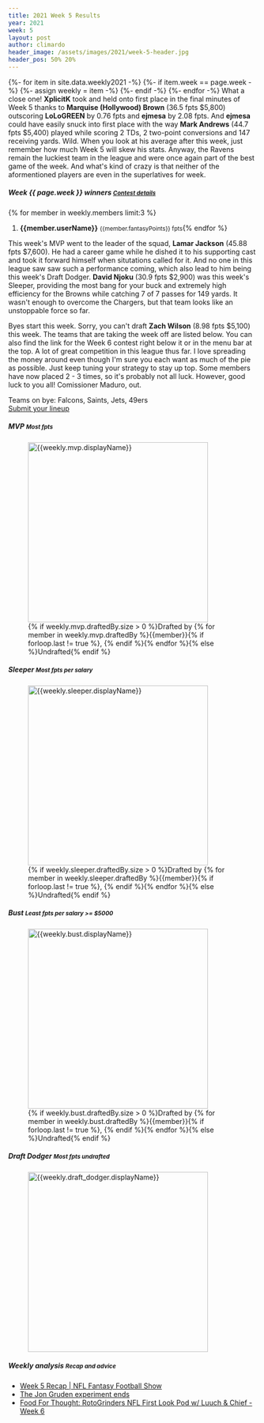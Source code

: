 ```yaml
---
title: 2021 Week 5 Results
year: 2021
week: 5
layout: post
author: climardo
header_image: /assets/images/2021/week-5-header.jpg
header_pos: 50% 20%
---
```

{%- for item in site.data.weekly2021 -%}
    {%- if item.week == page.week -%}
        {%- assign weekly = item -%}
    {%- endif -%}
{%- endfor -%}
What a close one! **XplicitK** took and held onto first place in the final minutes of Week 5 thanks to **Marquise (Hollywood) Brown** (36.5 fpts $5,800) outscoring **LoLoGREEN** by 0.76 fpts and **ejmesa** by 2.08 fpts. And **ejmesa** could have easily snuck into first place with the way **Mark Andrews** (44.7 fpts $5,400) played while scoring 2 TDs, 2 two-point conversions and 147 receiving yards. Wild. When you look at his average after this week, just remember how much Week 5 will skew his stats. Anyway, the Ravens remain the luckiest team in the league and were once again part of the best game of the week. And what's kind of crazy is that neither of the aformentioned players are even in the superlatives for week.

##### Week {{ page.week }} winners <small class="text-muted">[Contest details](https://www.draftkings.com/contest/gamecenter/{{weekly.contest_id}})</small>
{% for member in weekly.members limit:3 %}
1. **{{member.userName}}** <small class="text-muted">{{member.fantasyPoints}} fpts</small>{% endfor %}

This week's MVP went to the leader of the squad, **Lamar Jackson** (45.88 fpts $7,600). He had a career game while he dished it to his supporting cast and took it forward himself when situtations called for it. And no one in this league saw saw such a performance coming, which also lead to him being this week's Draft Dodger. **David Njoku** (30.9 fpts $2,900) was this week's Sleeper, providing the most bang for your buck and extremely high efficiency for the Browns while catching 7 of 7 passes for 149 yards. It wasn't enough to overcome the Chargers, but that team looks like an unstoppable force so far.

Byes start this week. Sorry, you can't draft **Zach Wilson** (8.98 fpts $5,100) this week. The teams that are taking the week off are listed below. You can also find the link for the Week 6 contest right below it or in the menu bar at the top. A lot of great competition in this league thus far. I love spreading the money around even though I'm sure you each want as much of the pie as possible. Just keep tuning your strategy to stay up top. Some members have now placed 2 - 3 times, so it's probably not all luck. However, good luck to you all! Comissioner Maduro, out.

Teams on bye: Falcons, Saints, Jets, 49ers  
[Submit your lineup](/submit)

##### MVP <small class="text-muted">Most fpts</small>
<figure class="figure">
    <img class="img-fluid" src="/assets/images/{{page.year}}/week-{{page.week}}-{{weekly.mvp.displayName | replace: ' ', '-' | escape |downcase }}.png" width="364px" alt="{{weekly.mvp.displayName}}"/>
    <figcaption class="figure-caption">{% if weekly.mvp.draftedBy.size > 0 %}Drafted by {% for member in weekly.mvp.draftedBy %}{{member}}{% if forloop.last != true %}, {% endif %}{% endfor %}{% else %}Undrafted{% endif %}</figcaption>
</figure>

##### Sleeper <small class="text-muted">Most fpts per salary</small>
<figure class="figure">
    <img class="img-fluid" src="/assets/images/{{page.year}}/week-{{page.week}}-{{weekly.sleeper.displayName | replace: ' ', '-' | escape | downcase }}.png" width="364px" alt="{{weekly.sleeper.displayName}}"/>
    <figcaption class="figure-caption">{% if weekly.sleeper.draftedBy.size > 0 %}Drafted by {% for member in weekly.sleeper.draftedBy %}{{member}}{% if forloop.last != true %}, {% endif %}{% endfor %}{% else %}Undrafted{% endif %}</figcaption>
</figure>

##### Bust <small class="text-muted">Least fpts per salary >= $5000</small>
<figure class="figure">
    <img class="img-fluid" src="/assets/images/{{page.year}}/week-{{page.week}}-{{weekly.bust.displayName | replace: ' ', '-' | escape | downcase }}.png" width="364px" alt="{{weekly.bust.displayName}}"/>
    <figcaption class="figure-caption">{% if weekly.bust.draftedBy.size > 0 %}Drafted by {% for member in weekly.bust.draftedBy %}{{member}}{% if forloop.last != true %}, {% endif %}{% endfor %}{% else %}Undrafted{% endif %}</figcaption>
</figure>

##### Draft Dodger <small class="text-muted">Most fpts undrafted</small>
<figure class="figure">
    <img class="img-fluid" src="/assets/images/{{page.year}}/week-{{page.week}}-{{weekly.draft_dodger.displayName | replace: ' ', '-' | escape | downcase }}.png" width="364px" alt="{{weekly.draft_dodger.displayName}}"/>
</figure>

##### Weekly analysis <small class="text-muted">Recap and advice</small>
- [Week 5 Recap \| NFL Fantasy Football Show](https://www.nfl.com/videos/week-5-recap-nfl-fantasy-football-show)
- [The Jon Gruden experiment ends](https://themorninghuddle.substack.com/p/-the-jon-gruden-experiment-ends)
- [Food For Thought: RotoGrinders NFL First Look Pod w/ Luuch & Chief - Week 6](https://rotogrinders.com/podcasts/food-for-thought-rotogrinders-nfl-first-look-pod-w-luuch-chief-week-6-3688124)
